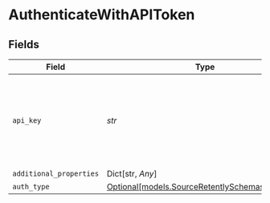 # AuthenticateWithAPIToken


## Fields

| Field                                                                                                                                       | Type                                                                                                                                        | Required                                                                                                                                    | Description                                                                                                                                 |
| ------------------------------------------------------------------------------------------------------------------------------------------- | ------------------------------------------------------------------------------------------------------------------------------------------- | ------------------------------------------------------------------------------------------------------------------------------------------- | ------------------------------------------------------------------------------------------------------------------------------------------- |
| `api_key`                                                                                                                                   | *str*                                                                                                                                       | :heavy_check_mark:                                                                                                                          | Retently API Token. See the <a href="https://app.retently.com/settings/api/tokens">docs</a> for more information on how to obtain this key. |
| `additional_properties`                                                                                                                     | Dict[str, *Any*]                                                                                                                            | :heavy_minus_sign:                                                                                                                          | N/A                                                                                                                                         |
| `auth_type`                                                                                                                                 | [Optional[models.SourceRetentlySchemasAuthType]](../models/sourceretentlyschemasauthtype.md)                                                | :heavy_minus_sign:                                                                                                                          | N/A                                                                                                                                         |